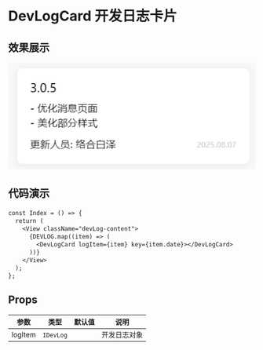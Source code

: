 # DevLogCard 开发日志卡片

## 效果展示

![alt text](assets/1754566839136image.png)

## 代码演示

```tsx
const Index = () => {
  return (
    <View className="devLog-content">
      {DEVLOG.map((item) => (
        <DevLogCard logItem={item} key={item.date}></DevLogCard>
      ))}
    </View>
  );
};
```

## Props

|  参数   |   类型    | 默认值 |     说明     |
| :-----: | :-------: | :----: | :----------: |
| logItem | `IDevLog` |        | 开发日志对象 |
